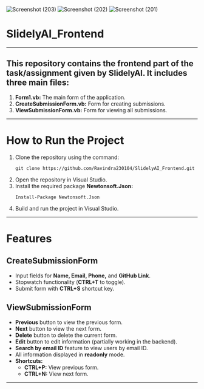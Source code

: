 ![Screenshot (203)](https://github.com/Ravindra230104/SlidelyAI_Frontend/assets/110477092/a2f61b75-4c00-4fed-9909-3963e97395aa)
![Screenshot (202)](https://github.com/Ravindra230104/SlidelyAI_Frontend/assets/110477092/98003c72-8f64-4307-a470-bda2bce16845)
![Screenshot (201)](https://github.com/Ravindra230104/SlidelyAI_Frontend/assets/110477092/1668b640-86da-494d-a693-a57419688257)
# SlidelyAI_Frontend

---

## This repository contains the frontend part of the task/assignment given by SlidelyAI. It includes three main files:
1) **Form1.vb:** The main form of the application.
2) **CreateSubmissionForm.vb:** Form for creating submissions.
3) **ViewSubmissionForm.vb:** Form for viewing all submissions.

---

# How to Run the Project
1) Clone the repository using the command:
    ```
    git clone https://github.com/Ravindra230104/SlidelyAI_Frontend.git
    ```
2) Open the repository in Visual Studio.
3) Install the required package **Newtonsoft.Json:**
    ```
    Install-Package Newtonsoft.Json
    ```
4) Build and run the project in Visual Studio.

---

# Features

## CreateSubmissionForm
- Input fields for **Name, Email, Phone,** and **GitHub Link**.
- Stopwatch functionality (**CTRL+T** to toggle).
- Submit form with **CTRL+S** shortcut key.

## ViewSubmissionForm
- **Previous** button to view the previous form.
- **Next** button to view the next form.
- **Delete** button to delete the current form.
- **Edit** button to edit information (partially working in the backend).
- **Search by email ID** feature to view users by email ID.
- All information displayed in **readonly** mode.
- **Shortcuts:**
    - **CTRL+P:** View previous form.
    - **CTRL+N:** View next form.

---

 
